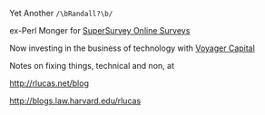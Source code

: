 Yet Another `/\bRandall?\b/`

ex-Perl Monger for [SuperSurvey Online Surveys](http://www.supersurvey.com)

Now investing in the business of technology with [Voyager Capital](http://voyagercapital.com)

Notes on fixing things, technical and non, at

http://rlucas.net/blog

http://blogs.law.harvard.edu/rlucas
